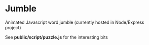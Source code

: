 # Jumble
Animated Javascript word jumble (currently hosted in Node/Express project)

See **public/script/puzzle.js** for the interesting bits
